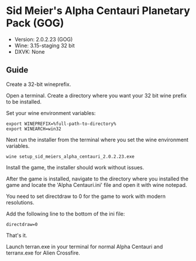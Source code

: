 Sid Meier's Alpha Centauri Planetary Pack (GOG)
================================================================================

- Version: 2.0.2.23 (GOG)
- Wine: 3.15-staging 32 bit
- DXVK: None

Guide
--------------------------------------------------------------------------------

Create a 32-bit wineprefix.

Open a terminal. Create a directory where you want your 32 bit wine prefix to be
installed.

Set your wine environment variables:

    export WINEPREFIX=%full-path-to-directory%
    export WINEARCH=win32

Next run the installer from the terminal where you set the wine environment
variables.

    wine setup_sid_meiers_alpha_centauri_2.0.2.23.exe

Install the game, the installer should work without issues.

After the game is installed, navigate to the directory where you installed the
game and locate the 'Alpha Centauri.ini' file and open it with wine notepad.

You need to set directdraw to 0 for the game to work with modern resolutions.

Add the following line to the bottom of the ini file:

    directdraw=0

That's it.

Launch terran.exe in your terminal for normal Alpha Centauri and terranx.exe for
Alien Crossfire.

